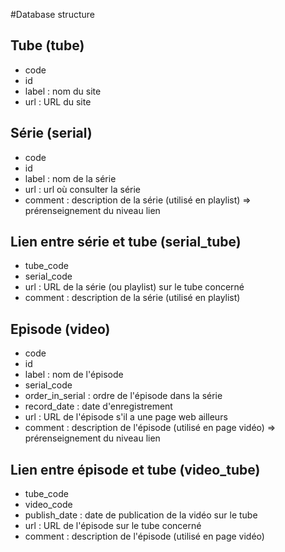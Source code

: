 #Database structure

## Tube (tube)

- code
- id
- label : nom du site
- url : URL du site

## Série (serial)

- code
- id
- label : nom de la série
- url : url où consulter la série
- comment : description de la série (utilisé en playlist) => prérenseignement du niveau lien

## Lien entre série et tube (serial_tube)

- tube_code
- serial_code
- url : URL de la série (ou playlist) sur le tube concerné
- comment : description de la série (utilisé en playlist)

## Episode (video)

- code
- id
- label : nom de l'épisode
- serial_code
- order_in_serial : ordre de l'épisode dans la série
- record_date : date d'enregistrement
- url : URL de l'épisode s'il a une page web ailleurs
- comment : description de l'épisode (utilisé en page vidéo) => prérenseignement du niveau lien

## Lien entre épisode et tube (video_tube)

- tube_code
- video_code
- publish_date : date de publication de la vidéo sur le tube
- url : URL de l'épisode sur le tube concerné
- comment : description de l'épisode (utilisé en page vidéo)
